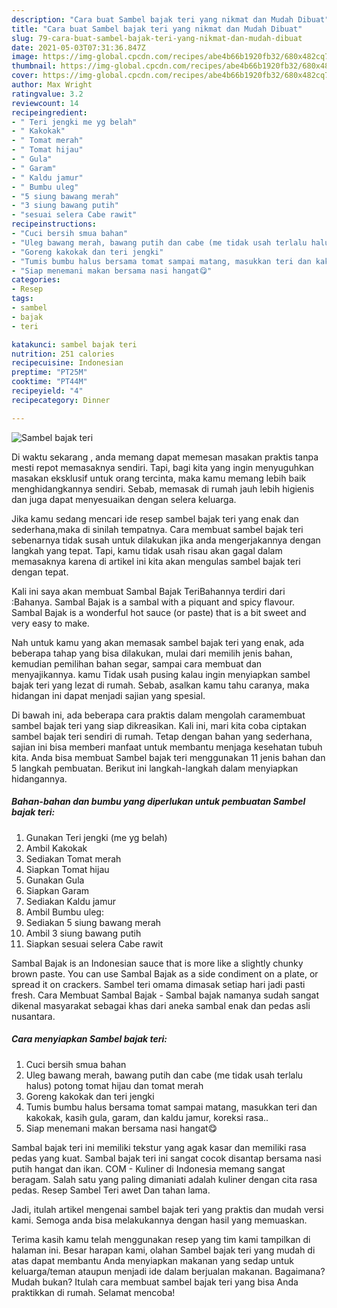 ```yaml
---
description: "Cara buat Sambel bajak teri yang nikmat dan Mudah Dibuat"
title: "Cara buat Sambel bajak teri yang nikmat dan Mudah Dibuat"
slug: 79-cara-buat-sambel-bajak-teri-yang-nikmat-dan-mudah-dibuat
date: 2021-05-03T07:31:36.847Z
image: https://img-global.cpcdn.com/recipes/abe4b66b1920fb32/680x482cq70/sambel-bajak-teri-foto-resep-utama.jpg
thumbnail: https://img-global.cpcdn.com/recipes/abe4b66b1920fb32/680x482cq70/sambel-bajak-teri-foto-resep-utama.jpg
cover: https://img-global.cpcdn.com/recipes/abe4b66b1920fb32/680x482cq70/sambel-bajak-teri-foto-resep-utama.jpg
author: Max Wright
ratingvalue: 3.2
reviewcount: 14
recipeingredient:
- " Teri jengki me yg belah"
- " Kakokak"
- " Tomat merah"
- " Tomat hijau"
- " Gula"
- " Garam"
- " Kaldu jamur"
- " Bumbu uleg"
- "5 siung bawang merah"
- "3 siung bawang putih"
- "sesuai selera Cabe rawit"
recipeinstructions:
- "Cuci bersih smua bahan"
- "Uleg bawang merah, bawang putih dan cabe (me tidak usah terlalu halus) potong tomat hijau dan tomat merah"
- "Goreng kakokak dan teri jengki"
- "Tumis bumbu halus bersama tomat sampai matang, masukkan teri dan kakokak, kasih gula, garam, dan kaldu jamur, koreksi rasa.."
- "Siap menemani makan bersama nasi hangat😋"
categories:
- Resep
tags:
- sambel
- bajak
- teri

katakunci: sambel bajak teri 
nutrition: 251 calories
recipecuisine: Indonesian
preptime: "PT25M"
cooktime: "PT44M"
recipeyield: "4"
recipecategory: Dinner

---
```



![Sambel bajak teri](https://img-global.cpcdn.com/recipes/abe4b66b1920fb32/680x482cq70/sambel-bajak-teri-foto-resep-utama.jpg)

Di waktu  sekarang , anda memang dapat memesan masakan praktis tanpa mesti repot memasaknya sendiri. Tapi, bagi kita yang ingin menyuguhkan masakan eksklusif untuk orang tercinta, maka kamu memang lebih baik menghidangkannya sendiri. Sebab, memasak di rumah jauh lebih higienis dan juga dapat menyesuaikan dengan selera keluarga.

Jika kamu sedang mencari ide resep sambel bajak teri yang enak dan sederhana,maka di sinilah tempatnya. Cara membuat sambel bajak teri  sebenarnya tidak susah untuk dilakukan jika anda mengerjakannya dengan langkah yang tepat. Tapi, kamu tidak usah risau akan gagal dalam memasaknya 
karena di artikel ini kita akan mengulas sambel bajak teri dengan tepat.  

Kali ini saya akan membuat Sambal Bajak TeriBahannya terdiri dari :Bahanya. Sambal Bajak is a sambal with a piquant and spicy flavour. Sambal Bajak is a wonderful hot sauce (or paste) that is a bit sweet and very easy to make.

Nah untuk kamu yang akan memasak sambel bajak teri yang enak, ada beberapa tahap yang bisa dilakukan, mulai dari memilih jenis bahan, kemudian pemilihan bahan segar, sampai cara membuat dan menyajikannya. kamu Tidak usah pusing kalau ingin menyiapkan sambel bajak teri yang lezat di rumah. Sebab, asalkan kamu  tahu caranya, maka hidangan ini dapat menjadi sajian yang spesial.

Di bawah ini, ada beberapa cara praktis  dalam mengolah caramembuat sambel bajak teri yang siap dikreasikan. Kali ini, mari kita coba ciptakan sambel bajak teri sendiri di rumah. Tetap dengan bahan yang sederhana, sajian ini bisa memberi manfaat untuk membantu menjaga kesehatan tubuh kita. Anda bisa membuat Sambel bajak teri menggunakan 11 jenis bahan dan 5 langkah pembuatan. Berikut ini langkah-langkah dalam menyiapkan hidangannya.

<!--inarticleads1-->

##### Bahan-bahan dan bumbu yang diperlukan untuk pembuatan Sambel bajak teri:

1. Gunakan  Teri jengki (me yg belah)
1. Ambil  Kakokak
1. Sediakan  Tomat merah
1. Siapkan  Tomat hijau
1. Gunakan  Gula
1. Siapkan  Garam
1. Sediakan  Kaldu jamur
1. Ambil  Bumbu uleg:
1. Sediakan 5 siung bawang merah
1. Ambil 3 siung bawang putih
1. Siapkan sesuai selera Cabe rawit


Sambal Bajak is an Indonesian sauce that is more like a slightly chunky brown paste. You can use Sambal Bajak as a side condiment on a plate, or spread it on crackers. Sambel teri omama dimasak setiap hari jadi pasti fresh. Cara Membuat Sambal Bajak - Sambal bajak namanya sudah sangat dikenal masyarakat sebagai khas dari aneka sambal enak dan pedas asli nusantara. 

<!--inarticleads2-->

##### Cara menyiapkan Sambel bajak teri:

1. Cuci bersih smua bahan
1. Uleg bawang merah, bawang putih dan cabe (me tidak usah terlalu halus) potong tomat hijau dan tomat merah
1. Goreng kakokak dan teri jengki
1. Tumis bumbu halus bersama tomat sampai matang, masukkan teri dan kakokak, kasih gula, garam, dan kaldu jamur, koreksi rasa..
1. Siap menemani makan bersama nasi hangat😋


Sambal bajak teri ini memiliki tekstur yang agak kasar dan memiliki rasa pedas yang kuat. Sambal bajak teri ini sangat cocok disantap bersama nasi putih hangat dan ikan. COM - Kuliner di Indonesia memang sangat beragam. Salah satu yang paling dimaniati adalah kuliner dengan cita rasa pedas. Resep Sambel Teri awet Dan tahan lama. 

Jadi, itulah artikel mengenai  sambel bajak teri  yang praktis dan mudah versi kami. Semoga anda bisa melakukannya dengan hasil yang memuaskan. 

Terima kasih kamu telah menggunakan resep yang tim kami tampilkan di halaman ini. Besar harapan kami, olahan  Sambel bajak teri yang mudah di atas dapat membantu Anda menyiapkan makanan yang sedap untuk keluarga/teman ataupun menjadi ide dalam berjualan makanan. Bagaimana? Mudah bukan? Itulah cara membuat sambel bajak teri yang bisa Anda praktikkan di rumah. Selamat mencoba!

